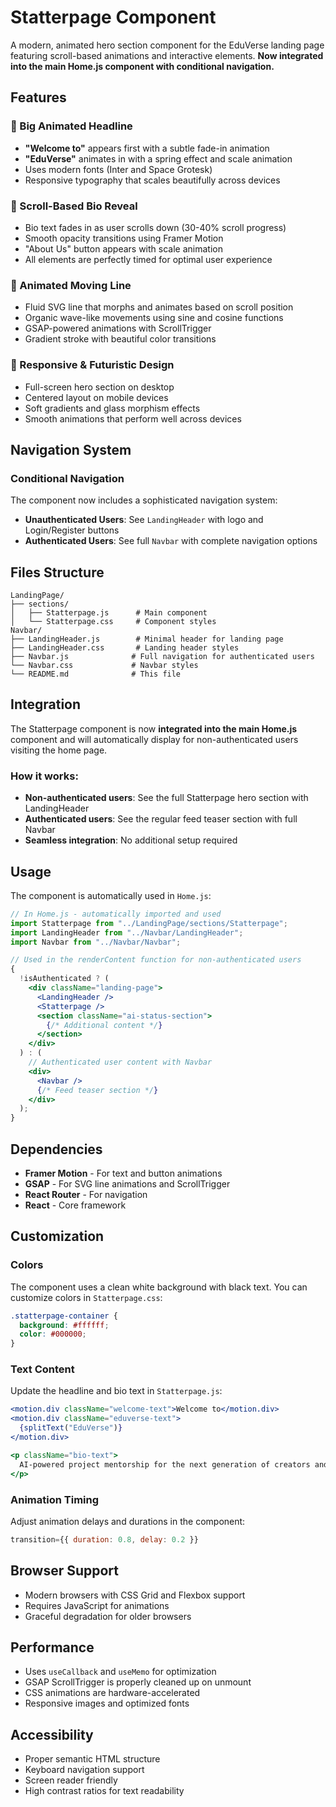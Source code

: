 # Statterpage Component

A modern, animated hero section component for the EduVerse landing page featuring scroll-based animations and interactive elements. **Now integrated into the main Home.js component with conditional navigation.**

## Features

### 🎯 Big Animated Headline

- **"Welcome to"** appears first with a subtle fade-in animation
- **"EduVerse"** animates in with a spring effect and scale animation
- Uses modern fonts (Inter and Space Grotesk)
- Responsive typography that scales beautifully across devices

### 📜 Scroll-Based Bio Reveal

- Bio text fades in as user scrolls down (30-40% scroll progress)
- Smooth opacity transitions using Framer Motion
- "About Us" button appears with scale animation
- All elements are perfectly timed for optimal user experience

### 🎨 Animated Moving Line

- Fluid SVG line that morphs and animates based on scroll position
- Organic wave-like movements using sine and cosine functions
- GSAP-powered animations with ScrollTrigger
- Gradient stroke with beautiful color transitions

### 📱 Responsive & Futuristic Design

- Full-screen hero section on desktop
- Centered layout on mobile devices
- Soft gradients and glass morphism effects
- Smooth animations that perform well across devices

## Navigation System

### Conditional Navigation

The component now includes a sophisticated navigation system:

- **Unauthenticated Users**: See `LandingHeader` with logo and Login/Register buttons
- **Authenticated Users**: See full `Navbar` with complete navigation options

## Files Structure

```
LandingPage/
├── sections/
│   ├── Statterpage.js      # Main component
│   └── Statterpage.css     # Component styles
Navbar/
├── LandingHeader.js        # Minimal header for landing page
├── LandingHeader.css       # Landing header styles
├── Navbar.js              # Full navigation for authenticated users
└── Navbar.css             # Navbar styles
└── README.md              # This file
```

## Integration

The Statterpage component is now **integrated into the main Home.js** component and will automatically display for non-authenticated users visiting the home page.

### How it works:

- **Non-authenticated users**: See the full Statterpage hero section with LandingHeader
- **Authenticated users**: See the regular feed teaser section with full Navbar
- **Seamless integration**: No additional setup required

## Usage

The component is automatically used in `Home.js`:

```jsx
// In Home.js - automatically imported and used
import Statterpage from "../LandingPage/sections/Statterpage";
import LandingHeader from "../Navbar/LandingHeader";
import Navbar from "../Navbar/Navbar";

// Used in the renderContent function for non-authenticated users
{
  !isAuthenticated ? (
    <div className="landing-page">
      <LandingHeader />
      <Statterpage />
      <section className="ai-status-section">
        {/* Additional content */}
      </section>
    </div>
  ) : (
    // Authenticated user content with Navbar
    <div>
      <Navbar />
      {/* Feed teaser section */}
    </div>
  );
}
```

## Dependencies

- **Framer Motion** - For text and button animations
- **GSAP** - For SVG line animations and ScrollTrigger
- **React Router** - For navigation
- **React** - Core framework

## Customization

### Colors

The component uses a clean white background with black text. You can customize colors in `Statterpage.css`:

```css
.statterpage-container {
  background: #ffffff;
  color: #000000;
}
```

### Text Content

Update the headline and bio text in `Statterpage.js`:

```jsx
<motion.div className="welcome-text">Welcome to</motion.div>
<motion.div className="eduverse-text">
  {splitText("EduVerse")}
</motion.div>

<p className="bio-text">
  AI-powered project mentorship for the next generation of creators and innovators.
</p>
```

### Animation Timing

Adjust animation delays and durations in the component:

```jsx
transition={{ duration: 0.8, delay: 0.2 }}
```

## Browser Support

- Modern browsers with CSS Grid and Flexbox support
- Requires JavaScript for animations
- Graceful degradation for older browsers

## Performance

- Uses `useCallback` and `useMemo` for optimization
- GSAP ScrollTrigger is properly cleaned up on unmount
- CSS animations are hardware-accelerated
- Responsive images and optimized fonts

## Accessibility

- Proper semantic HTML structure
- Keyboard navigation support
- Screen reader friendly
- High contrast ratios for text readability
